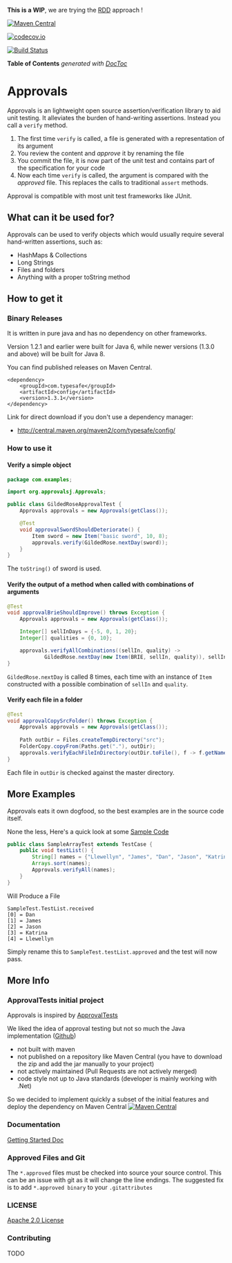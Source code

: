 **This is a WIP**, we are trying the [RDD](http://tom.preston-werner.com/2010/08/23/readme-driven-development.html) approach !


[![Maven Central](https://maven-badges.herokuapp.com/maven-central/io.vavr/vavr/badge.png)](https://maven-badges.herokuapp.com/maven-central/io.vavr/vavr)

[![codecov.io](http://codecov.io/github/ReactiveX/RxJava/coverage.svg?branch=2.x)](https://codecov.io/gh/ReactiveX/RxJava/branch/2.x)


[![Build Status](https://travis-ci.org/vavr-io/vavr.png)](https://travis-ci.org/vavr-io/vavr)

<!-- START doctoc generated TOC please keep comment here to allow auto update -->
<!-- DON'T EDIT THIS SECTION, INSTEAD RE-RUN doctoc TO UPDATE -->
**Table of Contents**  *generated with [DocToc](https://github.com/thlorenz/doctoc)*

<!-- END doctoc generated TOC please keep comment here to allow auto update -->


# Approvals

Approvals is an lightweight open source assertion/verification library to aid unit testing. 
It alleviates the burden of hand-writing assertions.
Instead you call a `verify` method.

1. The first time `verify` is called, a file is generated with a representation of its argument
2. You review the content and *approve* it by renaming the file
3. You commit the file, it is now part of the unit test and contains part of the specification for your code
4. Now each time `verify` is called, the argument is compared with the *approved* file. 
This replaces the calls to traditional `assert` methods.

Approval is compatible with most unit test frameworks like JUnit.


## What can it be used for?

Approvals can be used to verify objects which would usually require several hand-written assertions, such as:

- HashMaps & Collections
- Long Strings
- Files and folders
- Anything with a proper toString method

## How to get it

### Binary Releases

It is written in pure java and has no dependency on other frameworks.

Version 1.2.1 and earlier were built for Java 6, while newer
versions (1.3.0 and above) will be built for Java 8.

You can find published releases on Maven Central.

    <dependency>
        <groupId>com.typesafe</groupId>
        <artifactId>config</artifactId>
        <version>1.3.1</version>
    </dependency>


Link for direct download if you don't use a dependency manager:

 - http://central.maven.org/maven2/com/typesafe/config/
 
### How to use it

#### Verify a simple object

```java
package com.examples;

import org.approvalsj.Approvals;

public class GildedRoseApprovalTest {
    Approvals approvals = new Approvals(getClass());

    @Test
    void approvalSwordShouldDeteriorate() {
        Item sword = new Item("basic sword", 10, 8);
        approvals.verify(GildedRose.nextDay(sword));
    }
}
```

The `toString()` of sword is used.

#### Verify the output of a method when called with combinations of arguments

```java
@Test
void approvalBrieShouldImprove() throws Exception {
    Approvals approvals = new Approvals(getClass());

    Integer[] sellInDays = {-5, 0, 1, 20};
    Integer[] qualities = {0, 10};

    approvals.verifyAllCombinations((sellIn, quality) ->
            GildedRose.nextDay(new Item(BRIE, sellIn, quality)), sellInDays, qualities);
}
```

`GildedRose.nextDay` is called 8 times, each time with an instance of `Item` constructed with a possible combination of `sellIn` and `quality`.

#### Verify each file in a folder

```java
@Test
void approvalCopySrcFolder() throws Exception {
    Approvals approvals = new Approvals(getClass());
    
    Path outDir = Files.createTempDirectory("src");
    FolderCopy.copyFrom(Paths.get("."), outDir);
    approvals.verifyEachFileInDirectory(outDir.toFile(), f -> f.getName().endsWith(".xml"));
}
```

Each file in `outDir` is checked against the master directory.

## More Examples

Approvals eats it own dogfood, so the best examples are in the source code itself.

None the less,  Here's a quick look at some
[Sample Code](https://github.com/approvals/ApprovalTests.Java/blob/master/java/org/approvaltests/tests/demos/SampleArrayTest.java)

```java
public class SampleArrayTest extends TestCase {
    public void testList() {
        String[] names = {"Llewellyn", "James", "Dan", "Jason", "Katrina"};
        Arrays.sort(names);
        Approvals.verifyAll(names);
    }
}
```

Will Produce a File

    SampleTest.TestList.received
    [0] = Dan
    [1] = James
    [2] = Jason
    [3] = Katrina
    [4] = Llewellyn

Simply rename this to `SampleTest.testList.approved` and the test will now pass.

## More Info

### ApprovalTests initial project

Approvals is inspired by [ApprovalTests](http://approvaltests.sourceforge.net/)

We liked the idea of approval testing but not so much the Java implementation ([Github](https://github.com/approvals/ApprovalTests.Java))
- not built with maven
- not published on a repository like Maven Central (you have to download the zip and add the jar manually to your project)
- not actively maintained (Pull Requests are not actively merged)
- code style not up to Java standards (developer is mainly working with .Net)

So we decided to implement quickly a subset of the initial features and deploy the dependency on Maven Central 
[![Maven Central](https://maven-badges.herokuapp.com/maven-central/io.vavr/vavr/badge.png)](https://maven-badges.herokuapp.com/maven-central/io.vavr/vavr)


### Documentation

[Getting Started Doc](https://github.com/approvals/ApprovalTests.Java/blob/master/build/resources/approval_tests/documentation/ApprovalTests%20-%20GettingStarted.md)

### Approved Files and Git

The `*.approved` files must be checked into source your source control. This can be an issue with git as it will change the line endings.
The suggested fix is to add `*.approved binary` to your `.gitattributes`


### LICENSE
[Apache 2.0 License](https://github.com/SignalR/SignalR/blob/master/LICENSE.md)


### Contributing

TODO


